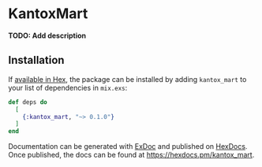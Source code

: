 # KantoxMart

**TODO: Add description**

## Installation

If [available in Hex](https://hex.pm/docs/publish), the package can be installed
by adding `kantox_mart` to your list of dependencies in `mix.exs`:

```elixir
def deps do
  [
    {:kantox_mart, "~> 0.1.0"}
  ]
end
```

Documentation can be generated with [ExDoc](https://github.com/elixir-lang/ex_doc)
and published on [HexDocs](https://hexdocs.pm). Once published, the docs can
be found at <https://hexdocs.pm/kantox_mart>.

